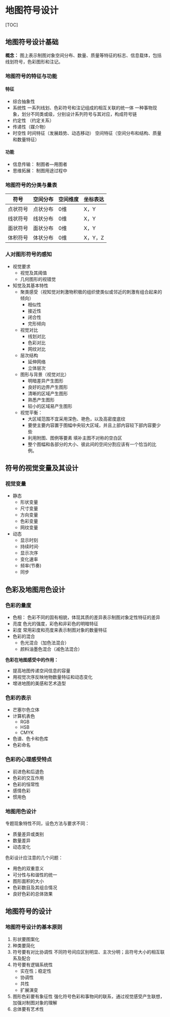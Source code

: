 # 地图符号设计

[TOC]

## 地图符号设计基础

**概念：**
图上表示制图对象空间分布、数量、质量等特征的标志、信息载体，包括线划符号，色彩图形和注记。

### 地图符号的特征与功能

#### 特征

* 综合抽象性
* 系统性
  一系列线划、色彩符号和注记组成的相互关联的统一体
  一种事物现象，划分不同类或级，分别设计系列符号与其对应，构成符号链
* 约定性 （约定关系）
* 传递性（媒介物）
* 时空性
  时间特征（发展趋势、动态移动）
  空间特征（空间分布和结构、质量和数量特征）

#### 功能

* 信息传输： 制图者—用图者
* 思维拓展： 制图用途过程中

### 地图符号的分类与量表

| 符号     | 空间分布 | 空间维度 | 坐标表达 |
| -------- | -------- | -------- | -------- |
| 点状符号 | 点状分布 | 0维      | X，Y     |
| 线状符号 | 线状分布 | 0维      | X，Y     |
| 面状符号 | 面状分布 | 0维      | X，Y     |
| 体积符号 | 体状分布 | 0维      | X，Y，Z  |

### 人对图形符号的感知

* 视觉要求
  * 视觉及其阈值
  * 几何图形的视错觉
* 知觉及其基本特性
  * 聚类感受（视知觉对刺激物积极的组织使类似或邻近的刺激有组合起来的倾向）
    * 相似性
    * 接近性
    * 闭合性
    * 完形倾向
  * 视觉对比
    * 线划对比
    * 色彩对比
    * 网纹对比
  * 层次结构
    * 延伸网络
    * 立体层次
  * 图形与背景（视觉对比）
    * 明暗差异产生图形
    * 良好的边界产生图形
    * 清晰的区域产生图形
    * 熟悉产生图形
    * 较小的区域易产生图形
  * 视觉平衡：
    * 大区域范围不宜采用深色、艳色，以及高密度底纹
    * 要使主要内容置于图幅中央较大区域，并且上部内容较下部内容要少些
    * 利用附图、图例等要素 填补主图不对称的空白区
    * 整个图幅和各部分的大小、彼此间的空间分割应该有一个恰当的比例。
  
## 符号的视觉变量及其设计

### 视觉变量

* 静态
  * 形状变量
  * 尺寸变量
  * 方向变量
  * 色彩变量
  * 网纹变量
* 动态
  * 显示时刻
  * 持续时间·
  * 显示次序
  * 变化速率
  * 频率(节奏)
  * 同步

## 色彩及地图用色设计

### 色彩的量度

* 色相：
  色彩不同的固有相貌，体现其质的差异表示制图对象定性特征的差异
* 亮度
  色光的强度，彩色和非彩色的明暗特征
* 彩度
  常用彩度和亮度来表示制图对象的数量特征
* 色彩的混合
  * 色光混合（加色法混合）
  * 颜料油墨色混合（减色法混合）

**色彩在地图感受中的作用：**

* 提高地图传递空间信息的容量
* 用视觉次序反映地物数量特征和动态变化
* 增进地图的美感和艺术造型
  
### 色彩的表示

* 芒塞尔色立体
* 计算机表色
  * RGB
  * HSB
  * CMYK
* 色谱、色卡和色库
* 色彩命名

### 色彩的心理感受特点

* 前进色和后退色
* 色彩的交互作用
* 色彩的恒常性
* 感情色彩
* 惯用色

### 地图用色设计

专题现象特性不同，设色方法与要求不同：

* 质量差异或类别
* 数量差异
* 动态变化

色彩设计应注意的几个问题：

* 用色的双重意义
* 可分性与和谐性的统一
* 图形面积的大小
* 色彩数目及其组合情况
* 良好色彩的总体效果

## 地图符号的设计

### 地图符号设计的基本原则

1. 形状要图案化
2. 种类要简化
3. 符号要有对比协调性
   不同符号间应区别明显、主次分明；且符号大小的相互联系及配合
4. 符号要有逻辑系统性
   * 实在性；稳定性
   * 协调性
   * 共性
   * 扩展演变
5. 图形色彩要有象征性
   强化符号色彩和事物间的联系，通过视觉感受产生联想，加强对制图对象的理解
6. 总体要有艺术性

